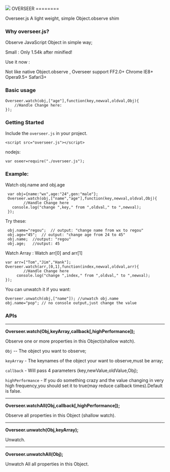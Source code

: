 <img src="https://raw.github.com/regou/overseer/master/icon.jpg" >
OVERSEER
========

Overseer.js A light weight, simple Object.observe shim


### Why overseer.js?

Observe JavaScript Object  in simple way;

Small : Only 1.54k after minified!

Use it now :

Not like native Object.observe , Overseer support FF2.0+ Chrome IE8+ Opera9.5+ Safari3+


### Basic usage
    Overseer.watch(obj,["age"],function(key,newval,oldval,Obj){
        //Handle Change here:
    });



### Getting Started

Include the `overseer.js` in your project.

    <script src="overseer.js"></script>

nodejs:

	var oseer=require("./overseer.js");


### Example:

Watch obj.name and obj.age

     var obj={name:"wx",age:"24",gen:"male"};
     Overseer.watch(obj,["name","age"],function(key,newval,oldval,Obj){
            //Handle Change here
       console.log("change ",key," from ",oldval," to ",newval);
     });


Try these:

     obj.name="regou";  // output: "change name from wx to regou"
     obj.age="45";  // output: "change age from 24 to 45"
     obj.name;  //output: "regou"
     obj.age;   //output: 45

Watch Array : Watch arr[0]  and  arr[1]

	var arr=["Tom","Jim","Hank"];
	Overseer.watch(arr,[0,1],function(index,newval,oldval,arr){
        	//Handle Change here
		 console.log("change ",index," from ",oldval," to ",newval);
 	});

You can unwatch it if you want:

    Overseer.unwatch(obj,["name"]); //unwatch obj.name
    obj.name="pop"; // no console output,just change the value


### APIs
*****
**Overseer.watch(Obj,keyArray,callback[,highPerformance]);**

Observe one or more properties in this Object(shallow watch).

`Obj` -- The object you want to observe;

`keyArray` - The keynames of the object your want to observe,must be array;

`callback` - Will pass 4 parameters (key,newValue,oldValue,Obj);

`highPerformance` - If you do something crazy and the value changing in very high frequency,you should set it to true(may reduce callback times).Default is false.
*****


**Overseer.watchAll(Obj,callback[,highPerformance]);**

Observe all properties in this Object (shallow watch).
*****

**Overseer.unwatch(Obj,keyArray);**

Unwatch.
*****

**Overseer.unwatchAll(Obj);**

Unwatch All all properties in this Object.

